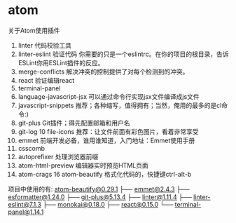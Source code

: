 # atom
关于Atom使用插件

1. linter   代码校验工具 
2. linter-eslint 验证代码 你需要的只是一个eslintrc。在你的项目的根目录，告诉ESLint你用ESLint插件的反应。
3. merge-conflicts   解决冲突的控制提供了对每个检测到的冲突。
4. react   验证编辑react
5. terminal-panel
6. language-javascript-jsx  可以通过命令行实现jsx文件编译成js文件
7. javascript-snippets   推荐；各种缩写，值得拥有；当然，俺用的最多的是cl命令:)
8. git-plus    Git插件；得先配置邮箱和用户名
9. git-log
10 file-icons  推荐：让文件前面有彩色图片，看着非常享受
11. emmet   前端开发必备，谁用谁知道，入门地址：Emmet使用手册
12. csscomb
13. autoprefixer   处理浏览器前缀
14. atom-html-preview  编辑器实时预览HTML页面
15. atom-crags
16 atom-beautify    格式化代码的，快捷键ctrl-alt-b

项目中使用的有:
atom-beautify@0.29.1
├── emmet@2.4.3
├── esformatter@1.24.0
├── git-plus@5.13.4
├── linter@1.11.4
├── linter-eslint@7.1.3
├── monokai@0.18.0
├── react@0.15.0
└── terminal-panel@1.14.1
